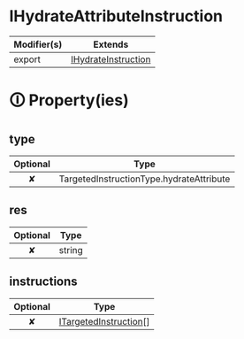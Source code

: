 # IHydrateAttributeInstruction

| Modifier(s)                            | Extends                                    |
|----------------------------------------|--------------------------------------------|
| export | [IHydrateInstruction](https://hamedfathi.gitbook.io/aurelia-2-doc-api/runtime/interface/definitions/ihydrateinstruction) |

# &#128712; Property(ies)

## type

| Optional                           | Type                         |
|:----------------------------------:|------------------------------|
| ✘ | TargetedInstructionType.hydrateAttribute |

## res

| Optional                           | Type                         |
|:----------------------------------:|------------------------------|
| ✘ | string |

## instructions

| Optional                           | Type                         |
|:----------------------------------:|------------------------------|
| ✘ | [ITargetedInstruction](https://hamedfathi.gitbook.io/aurelia-2-doc-api/runtime/variable/definitions/itargetedinstruction)[] |